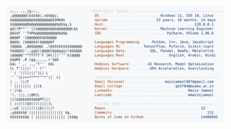 <picture>
  <source srcset="https://raw.githubusercontent.com/mmazinjameel/mmazinjameel/main/dark_mode.svg?v=1758312660" media="(prefers-color-scheme: dark)">
  <img src="https://raw.githubusercontent.com/mmazinjameel/mmazinjameel/main/light_mode.svg?v=1758312660">
</picture>
